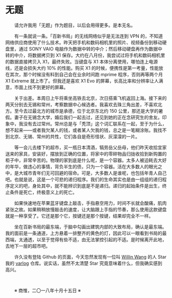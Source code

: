 # 无题

&emsp;&emsp;请允许我用「无题」作为题目，以后会用得更多。是本无名。

&emsp;&emsp;有一条就说一条。「百新书局」的无线网络似乎是无法连到 VPN 的，不知道网络供应商使用了什么技术。昨天把手机和数码相机里的照片、视频备份到移动硬盘里，通过 SONY VAIO 电脑作为数据中转的中介；然后移动硬盘再作为数据中转的中介，将数据拷贝到 X1 保存。大约在八月份，我尝试过将手机和数码相机里的数据直接拷贝入 X1，最终失败。当键盘与 X1 本体分离使用，哪怕连上电源线，还是会损失大约 10% 的性能。购买 X1 的时候，便携性是第一考量，性能放在其次，那个时候没有料到自己会在业余时间跑 mprime 程序，否则再等两个月 X1 Extreme 就上市了。但我还是喜欢 X1 Evo 的屏幕，长高比率和分辨率让人满意，市面上找不到更好的屏幕。

&emsp;&emsp;关于出差。本周日上午将乘坐高铁去北京，次日搭乘飞机返回上海。接下来的两天分别去无锡和常州，考察数据中心候选者。我喜欢去珠三角出差，不喜欢北方。至今去过最北方的城市是承德，位于北京东北约 150 公里，那还是大学的暑假。妻子在无锡念大学，婚后我们一起去过，还见到她的正在念研究生的舍友。印象中，我没有去过常州。常州总是与「秃顶」这个词汇联系在一起，至于为什么，想不起来——或者我欠某人的钱，或者某人欠我的钱，总之是一笔糊涂账。我找不到北京、无锡、常州的共性，它们各自是奇形怪状、灰濛濛的一片。

&emsp;&emsp;等一会儿去楼下的超市，买一瓶日本清酒，犒劳岳父岳母，他们昨天收拾宜家送来的家具，安装好，摆放到正确的位置，将家中的零碎物品归拢收拾到新购置的柜子中，非常辛苦的。物理的家到底是什么呢，是一个容器。太多人被迫耗去大好的年华，做违心的事情，背负半生的债，只为一个容器。活在大多数人的眼光之中，是大城市青年们无可回避的宿命。可是，大多数人是谁呢，也包括年青人自己吧。也就是说，这是一个可悲的递归程序。我们的生命其实也是由一组组的递归程序定义的吧，身处其中，就不能辨识到底是不是递归。递归的起始条件是出生，终止条件是死亡，终极意义上的死亡。

&emsp;&emsp;如果快速地在苹果蓝牙键盘上敲击，手指悬空用力，时间不长就会酸痛，肌肉紧张之故。如果稍稍放慢敲击的速度，让大脑跟上手指的节奏，那么使用这款键盘就是一种享受了。它还是那个它，按键还是那个按键，结果却完全不一样。

&emsp;&emsp;坐在百新书局的最东端，于脑中勾画出建筑内部的大致布局，确认是最东端。我的面前是一条通道，上方悬着一排整齐的黄色的灯，因此可以一眼看到书局的最西端，太通透，以至于觉得有些不适，由无法掌控引起的不适。是时候离开此地，去地下一层的超市吧。

&emsp;&emsp;许久没有登陆 Github 的页面，今天忽然发现有一位叫 [Willin Wang](https://github.com/willin) 的人 Star 我的 [varlog](https://github.com/voyageplanet/varlog) 仓库。说实话，虽然不太清楚 Star 究竟意味着什么，但我确实感到高兴。

&emsp;&emsp;

&emsp;&emsp;※ 商惟，二〇一八年十月十五日 ※